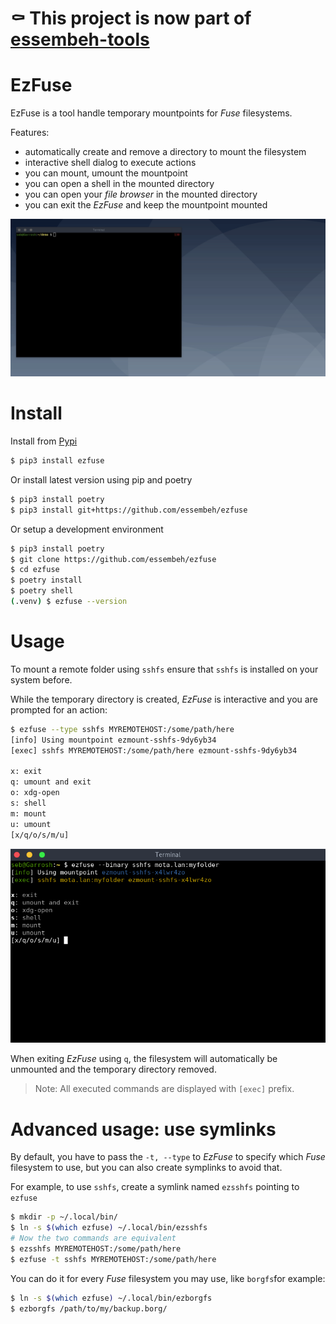 # ⚰️ This project is now part of [essembeh-tools](https://github.com/essembeh/essembeh-tools)

# EzFuse

EzFuse is a tool handle temporary mountpoints for _Fuse_ filesystems.

Features:

- automatically create and remove a directory to mount the filesystem
- interactive shell dialog to execute actions
- you can mount, umount the mountpoint
- you can open a shell in the mounted directory
- you can open your _file browser_ in the mounted directory
- you can exit the _EzFuse_ and keep the mountpoint mounted

![demo.gif](images/demo.gif)

# Install

Install from [Pypi](https://pypi.org/project/ezfuse/)

```sh
$ pip3 install ezfuse
```

Or install latest version using pip and poetry

```sh
$ pip3 install poetry
$ pip3 install git+https://github.com/essembeh/ezfuse
```

Or setup a development environment

```sh
$ pip3 install poetry
$ git clone https://github.com/essembeh/ezfuse
$ cd ezfuse
$ poetry install
$ poetry shell
(.venv) $ ezfuse --version
```

# Usage

To mount a remote folder using `sshfs` ensure that `sshfs` is installed on your system before.

While the temporary directory is created, _EzFuse_ is interactive and you are prompted for an action:

```sh
$ ezfuse --type sshfs MYREMOTEHOST:/some/path/here
[info] Using mountpoint ezmount-sshfs-9dy6yb34
[exec] sshfs MYREMOTEHOST:/some/path/here ezmount-sshfs-9dy6yb34

x: exit
q: umount and exit
o: xdg-open
s: shell
m: mount
u: umount
[x/q/o/s/m/u]

```

![dialog.png](images/dialog.png)

When exiting _EzFuse_ using `q`, the filesystem will automatically be unmounted and the temporary directory removed.

> Note: All executed commands are displayed with `[exec]` prefix.

# Advanced usage: use symlinks

By default, you have to pass the `-t, --type` to _EzFuse_ to specify which _Fuse_ filesystem to use, but you can also create symplinks to avoid that.

For example, to use `sshfs`, create a symlink named `ezsshfs` pointing to `ezfuse`

```sh
$ mkdir -p ~/.local/bin/
$ ln -s $(which ezfuse) ~/.local/bin/ezsshfs
# Now the two commands are equivalent
$ ezsshfs MYREMOTEHOST:/some/path/here
$ ezfuse -t sshfs MYREMOTEHOST:/some/path/here
```

You can do it for every _Fuse_ filesystem you may use, like `borgfs`for example:

```sh
$ ln -s $(which ezfuse) ~/.local/bin/ezborgfs
$ ezborgfs /path/to/my/backup.borg/
```
